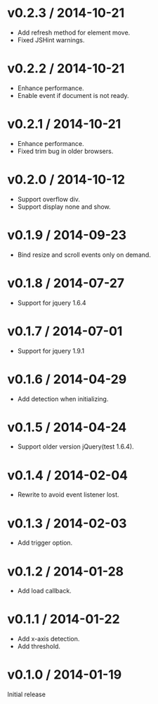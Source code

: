 # v0.2.3 / 2014-10-21

* Add refresh method for element move.
* Fixed JSHint warnings.

# v0.2.2 / 2014-10-21

* Enhance performance.
* Enable event if document is not ready.

# v0.2.1 / 2014-10-21

* Enhance performance.
* Fixed trim bug in older browsers.

# v0.2.0 / 2014-10-12

* Support overflow div.
* Support display none and show.

# v0.1.9 / 2014-09-23

* Bind resize and scroll events only on demand.

# v0.1.8 / 2014-07-27

* Support for jquery 1.6.4

# v0.1.7 / 2014-07-01

* Support for jquery 1.9.1

# v0.1.6 / 2014-04-29

* Add detection when initializing.

# v0.1.5 / 2014-04-24

* Support older version jQuery(test 1.6.4).

# v0.1.4 / 2014-02-04

* Rewrite to avoid event listener lost.

# v0.1.3 / 2014-02-03

* Add trigger option.

# v0.1.2 / 2014-01-28

* Add load callback.

# v0.1.1 / 2014-01-22

* Add x-axis detection.
* Add threshold.

# v0.1.0 / 2014-01-19

Initial release
